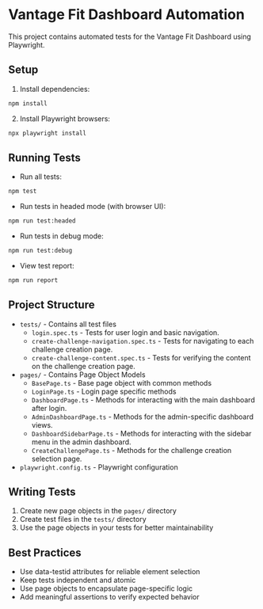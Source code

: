 # Vantage Fit Dashboard Automation

This project contains automated tests for the Vantage Fit Dashboard using Playwright.

## Setup

1. Install dependencies:
```bash
npm install
```

2. Install Playwright browsers:
```bash
npx playwright install
```

## Running Tests

- Run all tests:
```bash
npm test
```

- Run tests in headed mode (with browser UI):
```bash
npm run test:headed
```

- Run tests in debug mode:
```bash
npm run test:debug
```

- View test report:
```bash
npm run report
```

## Project Structure

- `tests/` - Contains all test files
  - `login.spec.ts` - Tests for user login and basic navigation.
  - `create-challenge-navigation.spec.ts` - Tests for navigating to each challenge creation page.
  - `create-challenge-content.spec.ts` - Tests for verifying the content on the challenge creation page.
- `pages/` - Contains Page Object Models
  - `BasePage.ts` - Base page object with common methods
  - `LoginPage.ts` - Login page specific methods
  - `DashboardPage.ts` - Methods for interacting with the main dashboard after login.
  - `AdminDashboardPage.ts` - Methods for the admin-specific dashboard views.
  - `DashboardSidebarPage.ts` - Methods for interacting with the sidebar menu in the admin dashboard.
  - `CreateChallengePage.ts` - Methods for the challenge creation selection page.
- `playwright.config.ts` - Playwright configuration

## Writing Tests

1. Create new page objects in the `pages/` directory
2. Create test files in the `tests/` directory
3. Use the page objects in your tests for better maintainability

## Best Practices

- Use data-testid attributes for reliable element selection
- Keep tests independent and atomic
- Use page objects to encapsulate page-specific logic
- Add meaningful assertions to verify expected behavior
